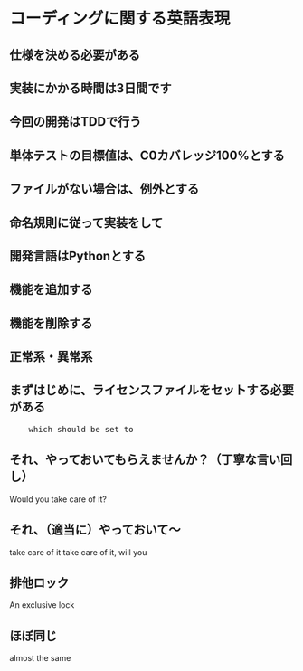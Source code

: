 # コーディングに関する英語表現

## 仕様を決める必要がある

## 実装にかかる時間は3日間です

## 今回の開発はTDDで行う

## 単体テストの目標値は、C0カバレッジ100%とする

## ファイルがない場合は、例外とする

## 命名規則に従って実装をして

## 開発言語はPythonとする

## 機能を追加する

## 機能を削除する

## 正常系・異常系

## まずはじめに、ライセンスファイルをセットする必要がある

<pre>
    which should be set to 
</pre>

## それ、やっておいてもらえませんか？（丁寧な言い回し）

Would you take care of it?

## それ、（適当に）やっておいて～
take care of it
take care of it, will you

## 排他ロック
An exclusive lock 

## ほぼ同じ
almost the same

